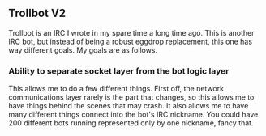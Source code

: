 ## Trollbot V2

Trollbot is an IRC I wrote in my spare time a long time ago. This is another IRC bot, but
instead of being a robust eggdrop replacement, this one has way different goals. My goals
are as follows.


### Ability to separate socket layer from the bot logic layer

This allows me to do a few different things. First off, the network communications layer
rarely is the part that changes, so this allows me to have things behind the scenes that
may crash. It also allows me to have many different things connect into the bot's IRC nickname.
You could have 200 different bots running represented only by one nickname, fancy that.



